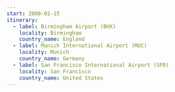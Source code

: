 ```yaml
---
start: 2008-01-15
itinerary:
  - label: Birmingham Airport (BHX)
    locality: Birmingham
    country_name: England
  - label: Munich International Airport (MUC)
    locality: Munich
    country_name: Germany
  - label: San Francisco International Airport (SFO)
    locality: San Francisco
    country_name: United States
---
```

